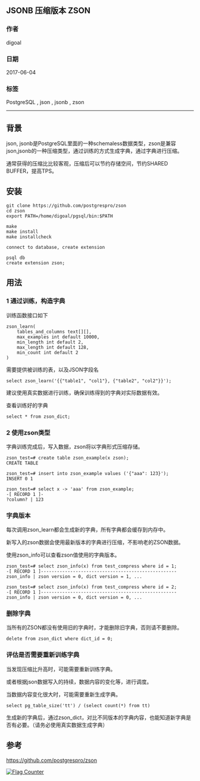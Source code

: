 ## JSONB 压缩版本 ZSON  
                                              
### 作者          
digoal          
           
### 日期          
2017-06-04          
                 
### 标签          
PostgreSQL , json , jsonb , zson    
          
----          
             
## 背景     
json, jsonb是PostgreSQL里面的一种schemaless数据类型，zson是兼容json,jsonb的一种压缩类型，通过训练的方式生成字典，通过字典进行压缩。  
  
通常获得的压缩比比较客观，压缩后可以节约存储空间，节约SHARED BUFFER，提高TPS。  
  
## 安装  
  
```  
git clone https://github.com/postgrespro/zson  
cd zson  
export PATH=/home/digoal/pgsql/bin:$PATH  
  
make  
make install  
make installcheck  
  
connect to database, create extension  
  
psql db  
create extension zson;  
```  
  
## 用法  
### 1 通过训练，构造字典  
训练函数接口如下  
  
```  
zson_learn(  
    tables_and_columns text[][],  
    max_examples int default 10000,  
    min_length int default 2,  
    max_length int default 128,  
    min_count int default 2  
)  
```  
  
需要提供被训练的表，以及JSON字段名  
  
```  
select zson_learn('{{"table1", "col1"}, {"table2", "col2"}}');  
```  
  
建议使用真实数据进行训练，确保训练得到的字典对实际数据有效。  
  
查看训练好的字典  
  
```  
select * from zson_dict;  
```  
  
### 2 使用zson类型  
字典训练完成后，写入数据，zson将以字典形式压缩存储。  
  
```  
zson_test=# create table zson_example(x zson);  
CREATE TABLE  
  
zson_test=# insert into zson_example values ('{"aaa": 123}');  
INSERT 0 1  
  
zson_test=# select x -> 'aaa' from zson_example;  
-[ RECORD 1 ]-  
?column? | 123  
```  
  
### 字典版本  
每次调用zson_learn都会生成新的字典，所有字典都会缓存到内存中。  
  
新写入的zson数据会使用最新版本的字典进行压缩，不影响老的ZSON数据。  
  
使用zson_info可以查看zson值使用的字典版本。  
  
```  
zson_test=# select zson_info(x) from test_compress where id = 1;  
-[ RECORD 1 ]---------------------------------------------------  
zson_info | zson version = 0, dict version = 1, ...  
  
zson_test=# select zson_info(x) from test_compress where id = 2;  
-[ RECORD 1 ]---------------------------------------------------  
zson_info | zson version = 0, dict version = 0, ...  
```  
  
### 删除字典  
当所有的ZSON都没有使用旧的字典时，才能删除旧字典，否则请不要删除。  
  
```  
delete from zson_dict where dict_id = 0;  
```  
  
### 评估是否需要重新训练字典  
当发现压缩比升高时，可能需要重新训练字典。  
  
或者根据json数据写入的持续，数据内容的变化等，进行调度。  
  
当数据内容变化很大时，可能需要重新生成字典。	  
  
```  
select pg_table_size('tt') / (select count(*) from tt)  
```  
  
生成新的字典后，通过zson_dict，对比不同版本的字典内容，也能知道新字典是否有必要。（请务必使用真实数据生成字典）  
  
## 参考  
https://github.com/postgrespro/zson  
    

  
<a rel="nofollow" href="http://info.flagcounter.com/h9V1"  ><img src="http://s03.flagcounter.com/count/h9V1/bg_FFFFFF/txt_000000/border_CCCCCC/columns_2/maxflags_12/viewers_0/labels_0/pageviews_0/flags_0/"  alt="Flag Counter"  border="0"  ></a>  
  
